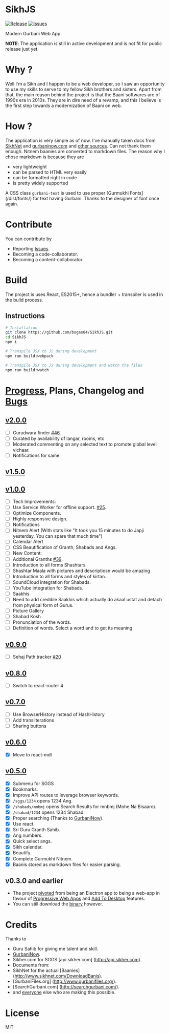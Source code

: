 SikhJS 
==
[![Release](https://img.shields.io/github/release/bogas04/sikhjs.svg)](https://github.com/bogas04/SikhJS/releases)
[![Issues](https://img.shields.io/github/issues/bogas04/sikhjs.svg)](https://github.com/bogas04/SikhJS/issues)


Modern Gurbani Web App.

**NOTE**: The application is still in active development and is not fit for public release just yet.

Why ?
==
Well I'm a Sikh and I happen to be a web developer, so I saw an opportunity to use my skills to serve to my fellow Sikh brothers and sisters.
Apart from that, the main reason behind the project is that the Baani softwares are of 1990s era in 2010s.
They are in dire need of a revamp, and this I believe is the first step towards a modernization of Baani on web.

How ?
==
The application is very simple as of now. I've manually taken docs from [SikhNet](http://www.sikhnet.com/DownloadBanis) and [gurbaninow.com](https://github.com/Sarabveer/gurbaninow/blob/master/API.md) and [other sources](#credits). Can not thank them enough. Nitnem baanies are converted to markdown files. The reason why I chose markdown is because they are
* very lightweight
* can be parsed to HTML very easily
* can be formatted right in code
* is pretty widely supported

A CSS class `gurbani-text` is used to use proper [Gurmukhi Fonts] (/dist/fonts/) for text having Gurbani. Thanks to the designer of font once again.

Contribute
== 
You can contribute by
* Reporting [Issues](https://github.com/bogas04/SikhJS/issues/new).
* Becoming a code-collaborator.
* Becoming a content-collaborator.

Build
==
The project is uses React, ES2015+, hence a bundler + transpiler is used in the build process.

## Instructions

```bash
# Installation
git clone https://github.com/bogas04/SikhJS.git
cd SikhJS
npm i

# Transpile JSX to JS during development
npm run build:webpack

# Transpile JSX to JS during development and watch the files
npm run build:watch
```

[Progress](https://github.com/bogas04/SikhJS/milestones?direction=desc&sort=completeness&state=open), Plans, Changelog and [Bugs](https://github.com/bogas04/SikhJS/labels/bug)
==
## [v2.0.0](https://github.com/bogas04/SikhJS/issues?q=is%3Aissue+milestone%3Av2.0.0)
- [ ] Gurudwara finder [#46](https://github.com/bogas04/sikhjs/issues/46).
- [ ] Curated by availability of langar, rooms, etc
- [ ] Moderated commenting on any selected text to promote global level vichaar.
- [ ] Notifications for same.

## [v1.5.0](https://github.com/bogas04/SikhJS/issues?q=is%3Aissue+milestone%3Av1.5.0)

## [v1.0.0](https://github.com/bogas04/SikhJS/issues?q=is%3Aissue+milestone%3Av1.0.0)
- [ ] Tech Improvements:
- [ ] Use Service Worker for offline support. [#25](https://github.com/bogas04/sikhjs/issues/25).
- [ ] Optimize Components.
- [ ] Highly responsive design.
- [ ] Notifications
- [ ] Nitnem Alert (With stats like "It took you 15 minutes to do Japji yesterday. You can spare that much time")
- [ ] Calendar Alert
- [ ] CSS Beautification of Granth, Shabads and Angs.
- [ ] New Content:
- [ ] Additional Granths [#39](https://github.com/bogas04/sikhjs/issues/39).
- [ ] Introduction to all forms Shashtars 
- [ ] Shashtar Maala with pictures and descriptiosn would be amazing
- [ ] Introduction to all forms and styles of kirtan.
- [ ] SoundCloud integration for Shabads.
- [ ] YouTube integration for Shabads.
- [ ] Saakhis
- [ ] Need to add credible Saakhis which actually do akaal ustat and detach from physical form of Gurus.
- [ ] Picture Gallery
- [ ] Shabad Kosh
- [ ] Pronunciation of the words.
- [ ] Definition of words. Select a word and to get its meaning

## [v0.9.0](https://github.com/bogas04/SikhJS/issues?q=is%3Aissue+milestone%3Av0.9.0)
- [ ] Sehaj Path tracker [#20](https://github.com/bogas04/SikhJS/issues/60)

## [v0.8.0](https://github.com/bogas04/SikhJS/issues?q=is%3Aissue+milestone%3Av0.8.0)
- [ ] Switch to react-router 4

## [v0.7.0](https://github.com/bogas04/SikhJS/issues?q=is%3Aissue+milestone%3Av0.7.0)
- [ ] Use BrowserHistory instead of HashHistory
- [ ] Add transliterations
- [ ] Sharing buttons

## [v0.6.0](https://github.com/bogas04/SikhJS/issues?q=is%3Aissue+milestone%3Av0.6.0)
- [x] Move to react-mdl

## [v0.5.0](https://github.com/bogas04/SikhJS/issues?q=is%3Aissue+milestone%3Av0.5.0)
- [x] Submenu for SGGS
- [x] Bookmarks.
- [x] Improve API routes to leverage browser keywords.
- [x] `/sggs/1234` opens 1234 Ang.
- [x] `/shabads/mnbmj` opens Search Results for mnbmj (Mohe Na Bisaaro).
- [x] `/shabad/1234` opens 1234 Shabad.
- [x] Proper searching (Thanks to [GurbaniNow](https://github.com/Sarabveer/gurbaninow)).
- [x] Use react.
- [x] Sri Guru Granth Sahib.
- [x] Ang numbers.
- [x] Quick select angs.
- [x] Sikh calendar.
- [x] Beautify.
- [x] Complete Gurmukhi Nitnem.
- [x] Baanis stored as markdown files for easier parsing.

## v0.3.0 and earlier
- The project [pivoted](https://github.com/bogas04/SikhJS/issues/32) from being an Electron app to being a web-app in favour of [Progressive Web Apps](https://developers.google.com/web/progressive-web-apps/) and [Add To Desktop](https://www.thurrott.com/cloud/65582/google-retiring-chrome-app-launcher-windows) features.
- You can still download the [binary](https://github.com/bogas04/SikhJS/releases/tag/beta3) however.

# Credits
Thanks to
* Guru Sahib for giving me talent and skill.
* [GurbaniNow](https://github.com/Sarabveer/gurbaninow).
* Sikher.com for SGGS [api.sikher.com] (http://api.sikher.com).
* Documents from:
* SikhNet for the actual [Baanies] (http://www.sikhnet.com/DownloadBanis).
* [GurbaniFiles.org] (http://www.gurbanifiles.org/).
* [SearchGurbani.com] (http://searchgurbani.com/).
* and [everyone](https://github.com/bogas04/SikhJS/graphs/contributors) else who are making this possible.

# License
MIT
